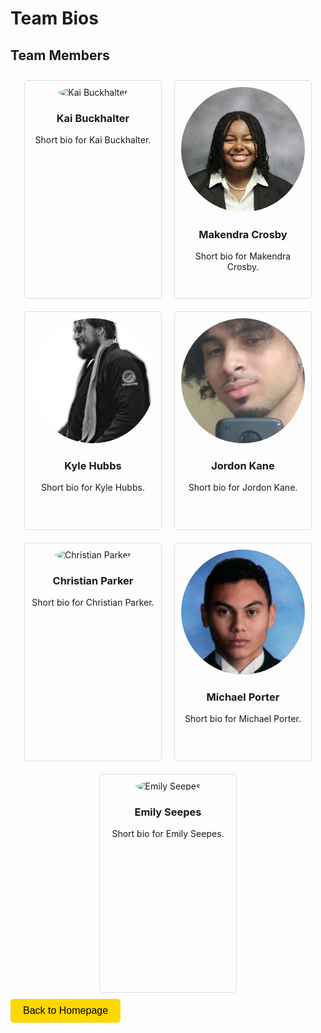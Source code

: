 <link rel="stylesheet" type="text/css" href="style.css">


# Team Bios

<style>
.team-bio {
    display: inline-block;
    width: 220px;
    height: 350px;
    margin: 10px;
    padding: 10px;
    border: 1px solid #ddd;
    border-radius: 5px;
    text-align: center;
    box-sizing: border-box;
}
.team-bio img {
    width: 200px;
    height: 200px;
    border-radius: 50%;
    object-fit: cover;
}
.team-bio-container {
    display: flex;
    justify-content: center;
    flex-wrap: wrap;
}
</style>

## Team Members

<div class="team-bio-container">
    <div class="team-bio">
        <img src="images/kai_image.png" alt="Kai Buckhalter">
        <h3>Kai Buckhalter</h3>
        <p>Short bio for Kai Buckhalter.</p>
    </div>
    <div class="team-bio">
        <img src="images/makendra_image.png" alt="Makendra Crosby">
        <h3>Makendra Crosby</h3>
        <p>Short bio for Makendra Crosby.</p>
    </div>
    <div class="team-bio">
        <img src="images/kyle_image.png" alt="Kyle Hubbs">
        <h3>Kyle Hubbs</h3>
        <p>Short bio for Kyle Hubbs.</p>
    </div>
    <div class="team-bio">
        <img src="images/jordon_image.png" alt="Jordon Kane">
        <h3>Jordon Kane</h3>
        <p>Short bio for Jordon Kane.</p>
    </div>
    <div class="team-bio">
        <img src="images/christian_image.png" alt="Christian Parker">
        <h3>Christian Parker</h3>
        <p>Short bio for Christian Parker.</p>
    </div>
    <div class="team-bio">
        <img src="images/michael_image.png" alt="Michael Porter">
        <h3>Michael Porter</h3>
        <p>Short bio for Michael Porter.</p>
    </div>
    <div class="team-bio">
        <img src="images/emily_image.png" alt="Emily Seepes">
        <h3>Emily Seepes</h3>
        <p>Short bio for Emily Seepes.</p>
    </div>
</div>

<a href="https://KyleHubbs008.github.io/CS410_Diamond/" style="text-decoration: none;">
    <button style="
        display: inline-block;
        padding: 10px 20px;
        font-size: 16px;
        cursor: pointer;
        text-align: center;
        text-decoration: none;
        outline: none;
        color: #000;
        background-color: #FFD700;
        border: none;
        border-radius: 5px;
        transition: background-color 0.3s ease;">
        Back to Homepage
    </button>
</a>

<script>
    document.querySelector('a[href="https://KyleHubbs008.github.io/CS410_Diamond/"] button').addEventListener('mousedown', function() {
        this.style.backgroundColor = '#FFEC8B';
    });
    document.querySelector('a[href="https://KyleHubbs008.github.io/CS410_Diamond/"] button').addEventListener('mouseup', function() {
        this.style.backgroundColor = '#FFD700';
    });
</script>
